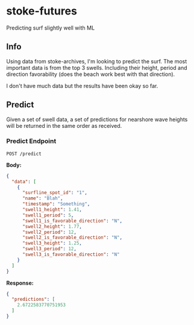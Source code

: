 # stoke-futures

Predicting surf slightly well with ML

## Info

Using data from stoke-archives, I'm looking to predict the surf. The most important data is from the top 3 swells. Including their height, period and direction favorability (does the beach work best with that direction).

I don't have much data but the results have been okay so far.

## Predict

Given a set of swell data, a set of predictions for nearshore wave heights will be returned in the same order as received.

### Predict Endpoint

`POST /predict`

**Body:**

```json
{
  "data": [
    {
      "surfline_spot_id": "1",
      "name": "Blah",
      "timestamp": "Something",
      "swell1_height": 1.41,
      "swell1_period": 5,
      "swell1_is_favorable_direction": "N",
      "swell2_height": 1.77,
      "swell2_period": 12,
      "swell2_is_favorable_direction": "N",
      "swell3_height": 1.25,
      "swell3_period": 12,
      "swell3_is_favorable_direction": "N"
    }
  ]
}
```

**Response:**

```json
{
  "predictions": [
    2.6722583770751953
  ]
}
```
